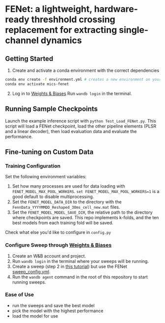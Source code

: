 # FENet: a lightweight, hardware-ready threshhold crossing replacement for extracting single-channel dynamics 


## Getting Started

1. Create and activate a conda environment with the correct dependencies
```sh
conda env create -f environment.yml # creates a new environment on your machine called mics-fenet
conda env activate mics-fenet
```

2. Log in to [Weights & Biases](https://wandb.ai)
Run `wandb login` in the terminal.

## Running Sample Checkpoints

Launch the example inference script with `python Test_Load_FENet.py`. This script will load a FENet checkpoint, load the other pipeline elements (PLSR and a linear decoder), then load evaluation data and evaluate the performance.

## Fine-tuning on Custom Data
### Training Configuration
Set the following environment variables:
1. Set how many processes are used for data loading  with `FENET_MODEL_MAX_POOL_WORKERS`. `set FENET_MODEL_MAX_POOL_WORKERS=1` is a good default to disable multiprocessing. 
2. Set the `FENET_MODEL_DATA_DIR` to the directory with the `FennData_YYYYMMDD_Reshaped_30ms_cell_new.mat` files. 
3. Set the `FENET_MODEL_MODEL_SAVE_DIR`, the relative path to the directory where checkpoints are saved. This repo implements k-folds, and the ten best models from each training fold will be saved.

Check what else you'd like to configure in `config.py`

### Configure Sweep through [Weights & Biases](https://wandb.ai)
1. Create an W&B account and project.
2. Run `wandb login` in the terminal where your sweeps will be running.
2. Create a sweep (step 2 in [this tutorial](https://docs.wandb.ai/guides/sweeps/existing-project#2-create-a-sweep)) but use the FENet [sweep_config.yml](./sweep_config.yml).
3. Run the `wandb agent` command in the root of this repository to start running sweeps.

### Ease of Use
- run the sweeps and save the best model
- pick the model with the highest performance
- load the model for use 

